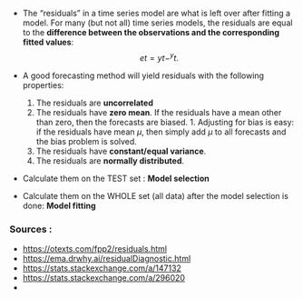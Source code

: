 
- The “residuals” in a time series model are what is left over after fitting a model. For many (but not all) time series models, the residuals are equal to the **difference between the observations and the corresponding fitted values**:  $$et=yt−^yt.$$
- A good forecasting method will yield residuals with the following properties:

	1. The residuals are **uncorrelated**
	2. The residuals have **zero mean**. If the residuals have a mean other than zero, then the forecasts are biased.
			1. Adjusting for bias is easy: if the residuals have mean $\mu$, then simply add $\mu$ to all forecasts and the bias problem is solved.
	3. The residuals have **constant/equal variance**.
	4. The residuals are **normally distributed**.


- Calculate them on the TEST set : **Model selection**
- Calculate them on the WHOLE set (all data) after the model selection is done: **Model fitting**

### Sources :
- https://otexts.com/fpp2/residuals.html
- https://ema.drwhy.ai/residualDiagnostic.html
- https://stats.stackexchange.com/a/147132
- https://stats.stackexchange.com/a/296020
- 